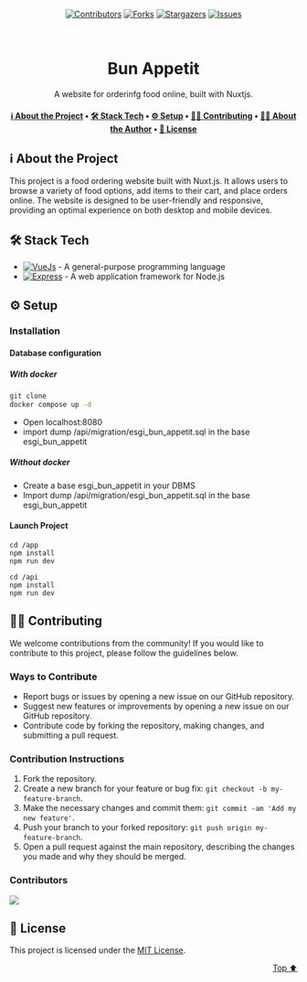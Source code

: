 <a name="readme-top"></a>

<p align="center"><a href="https://github.com/antoinebtn/ESGI-vuejs/graphs/contributors"><img src="https://img.shields.io/github/contributors/antoinebtn/ESGI-vuejs.svg?style=for-the-badge" alt="Contributors"></a>
        <a href="https://github.com/antoinebtn/ESGI-vuejs/network/members"><img src="https://img.shields.io/github/forks/antoinebtn/ESGI-vuejs.svg?style=for-the-badge" alt="Forks"></a>
        <a href="https://github.com/antoinebtn/ESGI-vuejs/stargazers"><img src="https://img.shields.io/github/stars/antoinebtn/ESGI-vuejs.svg?style=for-the-badge" alt="Stargazers"></a>
        <a href="https://github.com/antoinebtn/ESGI-vuejs/issues"><img src="https://img.shields.io/github/issues/antoinebtn/ESGI-vuejs.svg?style=for-the-badge" alt="Issues"></a></p><br/>

<div align="center">

# Bun Appetit

A website for orderinfg food online, built with Nuxtjs.

</div>

<div align="center"><h4><a href="#-about-the-project">ℹ️ About the Project</a> • <a href="#-stack-tech">🛠 Stack Tech</a> • <a href="#-setup">⚙ ️Setup</a> • <a href="#-contributing">👏🏻 Contributing</a> • <a href="#-about-the-author">👨🏻‍ About the Author</a> • <a href="#-license">📖 License</a></h4></div>

<!-- TABLE_CONTENT_PLACEHOLDER -->

## ℹ️ About the Project

This project is a food ordering website built with Nuxt.js. It allows users to browse a variety of food options, add items to their cart, and place orders online. The website is designed to be user-friendly and responsive, providing an optimal experience on both desktop and mobile devices.

## 🛠 Stack Tech

- [![VueJs][VusJs-badge]][VueJs-url] - A general-purpose programming language
- [![Express][Express-badge]][Express-url] - A web application framework for Node.js

[VusJs-badge]: https://img.shields.io/badge/vuejs-4FC08D?style=for-the-badge&logo=vue.js&logoColor=white
[VueJs-url]: https://vuejs.org/
[Express-badge]: https://img.shields.io/badge/express-000000?style=for-the-badge&logo=express&logoColor=white
[Express-url]: https://expressjs.com/

## ⚙ ️Setup

### Installation
#### Database configuration
##### With docker 
```bash
git clone
docker compose up -d 
```
- Open localhost:8080
- import dump /api/migration/esgi_bun_appetit.sql in the base esgi_bun_appetit

##### Without docker
- Create a base esgi_bun_appetit in your DBMS
- Import dump /api/migration/esgi_bun_appetit.sql in the base esgi_bun_appetit

#### Launch Project 
```
cd /app
npm install
npm run dev

cd /api
npm install
npm run dev
```


## 👏🏻 Contributing

We welcome contributions from the community! If you would like to contribute to this project, please follow the guidelines below.

### Ways to Contribute

- Report bugs or issues by opening a new issue on our GitHub repository.
- Suggest new features or improvements by opening a new issue on our GitHub repository.
- Contribute code by forking the repository, making changes, and submitting a pull request.

### Contribution Instructions

1. Fork the repository.
2. Create a new branch for your feature or bug fix: `git checkout -b my-feature-branch`.
3. Make the necessary changes and commit them: `git commit -am 'Add my new feature'`.
4. Push your branch to your forked repository: `git push origin my-feature-branch`.
5. Open a pull request against the main repository, describing the changes you made and why they should be merged.

### Contributors

<a href="https://github.com/antoinebtn/ESGI-vuejs/graphs/contributors">
  <img src="https://contrib.rocks/image?repo=antoinebtn/ESGI-vuejs" />
</a>


## 📖 License

This project is licensed under the [MIT License](https://opensource.org/licenses/MIT).

<p align="right"><a href="#readme-top">Top ⬆️</a></p>

